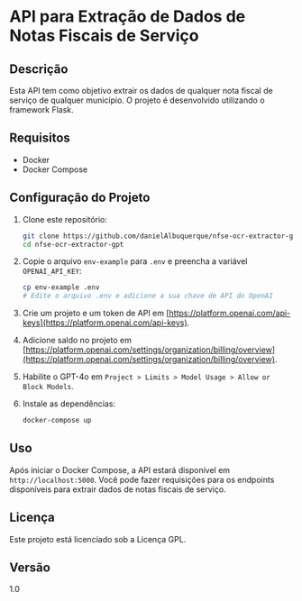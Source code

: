 # API para Extração de Dados de Notas Fiscais de Serviço

## Descrição

Esta API tem como objetivo extrair os dados de qualquer nota fiscal de serviço de qualquer município. O projeto é desenvolvido utilizando o framework Flask.

## Requisitos

- Docker
- Docker Compose

## Configuração do Projeto

1. Clone este repositório:
    ```sh
    git clone https://github.com/danielAlbuquerque/nfse-ocr-extractor-gpt.git
    cd nfse-ocr-extractor-gpt
    ```

2. Copie o arquivo `env-example` para `.env` e preencha a variável `OPENAI_API_KEY`:
    ```sh
    cp env-example .env
    # Edite o arquivo .env e adicione a sua chave de API do OpenAI
    ```

3. Crie um projeto e um token de API em [https://platform.openai.com/api-keys](https://platform.openai.com/api-keys).

4. Adicione saldo no projeto em [https://platform.openai.com/settings/organization/billing/overview](https://platform.openai.com/settings/organization/billing/overview).

5. Habilite o GPT-4o em `Project > Limits > Model Usage > Allow or Block Models`.

6. Instale as dependências:
    ```sh
    docker-compose up
    ```

## Uso

Após iniciar o Docker Compose, a API estará disponível em `http://localhost:5000`. Você pode fazer requisições para os endpoints disponíveis para extrair dados de notas fiscais de serviço.

## Licença

Este projeto está licenciado sob a Licença GPL.

## Versão

1.0

